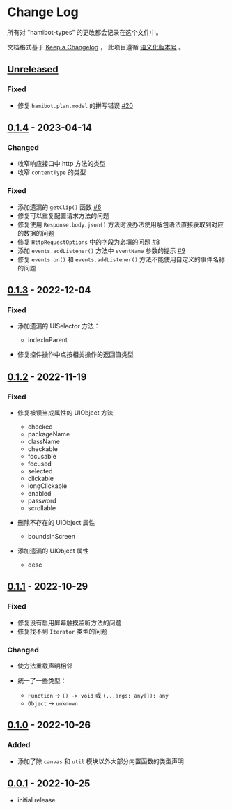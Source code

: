 # Change Log

所有对 "hamibot-types" 的更改都会记录在这个文件中。

文档格式基于 [Keep a Changelog] ，
此项目遵循 [语义化版本号] 。

## [Unreleased]

### Fixed

- 修复 `hamibot.plan.model` 的拼写错误 [#20](https://github.com/batu1579/hamibot-types/issues/20)

## [0.1.4] - 2023-04-14

### Changed

- 收窄响应接口中 http 方法的类型
- 收窄 `contentType` 的类型

### Fixed

- 添加遗漏的 `getClip()` 函数 [#6](https://github.com/batu1579/hamibot-types/issues/6)
- 修复可以重复配置请求方法的问题
- 修复使用 `Response.body.json()` 方法时没办法使用解包语法直接获取到对应的数据的问题
- 修复 `HttpRequestOptions` 中的字段为必填的问题 [#8](https://github.com/batu1579/hamibot-types/issues/8)
- 添加 `events.addListener()` 方法中 `eventName` 参数的提示 [#9](https://github.com/batu1579/hamibot-types/issues/9)
- 修复 `events.on()` 和 `events.addListener()` 方法不能使用自定义的事件名称的问题

## [0.1.3] - 2022-12-04

### Fixed

- 添加遗漏的 UISelector 方法：

  - indexInParent

- 修复控件操作中点按相关操作的返回值类型

## [0.1.2] - 2022-11-19

### Fixed

- 修复被误当成属性的 UIObject 方法

  - checked
  - packageName
  - className
  - checkable
  - focusable
  - focused
  - selected
  - clickable
  - longClickable
  - enabled
  - password
  - scrollable

- 删除不存在的 UIObject 属性

  - boundsInScreen

- 添加遗漏的 UIObject 属性

  - desc

## [0.1.1] - 2022-10-29

### Fixed

- 修复没有启用屏幕触摸监听方法的问题
- 修复找不到 `Iterator` 类型的问题

### Changed

- 使方法重载声明相邻
- 统一了一些类型：
  
  - `Function` -> `() -> void` 或 `(...args: any[]): any`
  - `Object` -> `unknown`

## [0.1.0] - 2022-10-26

### Added

- 添加了除 `canvas` 和 `util` 模块以外大部分内置函数的类型声明

## [0.0.1] - 2022-10-25

- initial release

<!-- Links -->

[keep a changelog]: https://keepachangelog.com/en/1.0.0/
[语义化版本号]: https://semver.org/spec/v2.0.0.html

<!-- Versions -->

[unreleased]: https://github.com/batu1579/hamibot-types/compare/v0.1.4...HEAD
[0.1.4]: https://github.com/batu1579/hamibot-types/compare/v0.1.3..v0.1.4
[0.1.3]: https://github.com/batu1579/hamibot-types/compare/v0.1.2..v0.1.3
[0.1.2]: https://github.com/batu1579/hamibot-types/compare/v0.1.1..v0.1.2
[0.1.1]: https://github.com/batu1579/hamibot-types/compare/v0.1.0..v0.1.1
[0.1.0]: https://github.com/batu1579/hamibot-types/compare/v0.0.1..v0.1.0
[0.0.1]: https://github.com/batu1579/hamibot-types/releases/tag/v0.0.1

